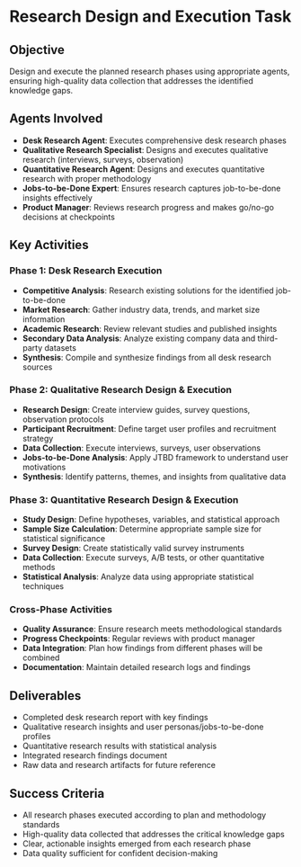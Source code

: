 # Research Design and Execution Task

## Objective
Design and execute the planned research phases using appropriate agents, ensuring high-quality data collection that addresses the identified knowledge gaps.

## Agents Involved
- **Desk Research Agent**: Executes comprehensive desk research phases
- **Qualitative Research Specialist**: Designs and executes qualitative research (interviews, surveys, observation)
- **Quantitative Research Agent**: Designs and executes quantitative research with proper methodology
- **Jobs-to-be-Done Expert**: Ensures research captures job-to-be-done insights effectively
- **Product Manager**: Reviews research progress and makes go/no-go decisions at checkpoints

## Key Activities

### Phase 1: Desk Research Execution
- **Competitive Analysis**: Research existing solutions for the identified job-to-be-done
- **Market Research**: Gather industry data, trends, and market size information
- **Academic Research**: Review relevant studies and published insights
- **Secondary Data Analysis**: Analyze existing company data and third-party datasets
- **Synthesis**: Compile and synthesize findings from all desk research sources

### Phase 2: Qualitative Research Design & Execution
- **Research Design**: Create interview guides, survey questions, observation protocols
- **Participant Recruitment**: Define target user profiles and recruitment strategy
- **Data Collection**: Execute interviews, surveys, user observations
- **Jobs-to-be-Done Analysis**: Apply JTBD framework to understand user motivations
- **Synthesis**: Identify patterns, themes, and insights from qualitative data

### Phase 3: Quantitative Research Design & Execution
- **Study Design**: Define hypotheses, variables, and statistical approach
- **Sample Size Calculation**: Determine appropriate sample size for statistical significance
- **Survey Design**: Create statistically valid survey instruments
- **Data Collection**: Execute surveys, A/B tests, or other quantitative methods
- **Statistical Analysis**: Analyze data using appropriate statistical techniques

### Cross-Phase Activities
- **Quality Assurance**: Ensure research meets methodological standards
- **Progress Checkpoints**: Regular reviews with product manager
- **Data Integration**: Plan how findings from different phases will be combined
- **Documentation**: Maintain detailed research logs and findings

## Deliverables
- Completed desk research report with key findings
- Qualitative research insights and user personas/jobs-to-be-done profiles
- Quantitative research results with statistical analysis
- Integrated research findings document
- Raw data and research artifacts for future reference

## Success Criteria
- All research phases executed according to plan and methodology standards
- High-quality data collected that addresses the critical knowledge gaps
- Clear, actionable insights emerged from each research phase
- Data quality sufficient for confident decision-making